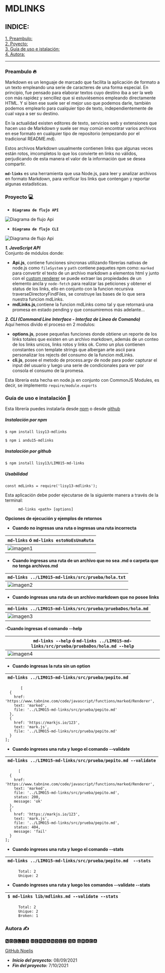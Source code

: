 # MDLINKS
## INDICE:
[1. Preambulo:](#preambulo)  
[2. Poyecto:](#proyecto)  
[3. Guía de uso e istalación:](#guia-de-uso-e-instalacióm)  
[4. Autora:](#Autora)  
***
### Preambulo 🔥
Markdown es un lenguaje de marcado que facilita la aplicación de formato a un texto empleando una serie de caracteres de una forma especial. En principio, fue pensado para elaborar textos cuyo destino iba a ser la web con más rapidez y sencillez que si estuviésemos empleando directamente HTML. Y si bien ese suele ser el mejor uso que podemos darle, también podemos emplearlo para cualquier tipo de texto, independientemente de cual vaya a ser su destino.

En la actualidad existen editores de texto, servicios web y extensiones que hacen uso de Markdown y suele ser muy común encontrar varios archivos en ese formato en cualquier tipo de repositorio (empezando por el tradicional README.md).

Estos archivos Markdown usualmente contienen links que algunas veces están rotos, imcompletos lo que los convierte en links no válidos, perjudicando de esta manera el valor de la información que se desea compartir.

<code>**md-links**</code> es una herramienta que usa Node.js, para leer y analizar archivos en formato Markdown, para verificar los links que contengan y reportar algunas estadísticas.

### Proyecto 💻

- <code>**Diagrama de flujo API**</code>

![Diagrama de flujo Api](img/Api.jpg) 

- <code>**Diagrama de flujo CLI**</code>

![Diagrama de flujo Api](img/cli.jpg)
  
***1. JavaScript API***  
Conjunto de módulos donde:
- **Api.js**, contiene funciones síncronas utilizando fibrerías nativas de node.js como <code>fileSystem</code> y <code>path</code> contiene paquetes npm como: <code>marked</code> para convertir el texto de un archivo markdown a elementos html y junto con el [custom renderer](https://marked.js.org/using_pro#renderer) se puede extraer las propiedades de un elemento ancla y <code>node-fetch</code> para realizar las peticiones y obtener el status de los links, ello en conjunto con la funcion recursiva traverseDirectoryFindFiles, se construye las bases de lo que sera nuestra funcion mdLinks.
- **mdLinks.js**,contiene la funcion mdLinks como tal y que retornará una promesa en estado pending y que consumiremos más adelante...

***2. CLI (Command Line Interface - Interfaz de Línea de Comando)***  
Aquí hemos divido el proceso en 2 modulos: 
- **options.js**, posee pequeñas funciones donde obtiene un reporte de los links totales que existen en un archivo markdown, además de un conteo de los links unicos, links rotos y links ok. Como un plus contienen constantes con template strings que albergan arte ascii para personalizar los rejects del consumo de la funcion mdLinks.
- **cli.js**, posee el metodo de process.argv de node para poder capturar el input del usuario y luego una serie de condicionales para ver por consola el consumo de la promesa.

Esta librería esta hecha en node.js en conjunto con CommonJS Modules, es decir, se implemento <code>require/module.exports</code>  

### Guía de uso e instalación 📄
Esta librería puedes instalarla desde [npm](https://www.npmjs.com/package/andu15-mdlinks) o desde [github](https://github.com/Andu15/LIM015-md-links)

##### Instalación por npm
`$ npm install lisy13-mdlinks`  

`$ npm i andu15-mdlinks`
##### Instalación por github

`$ npm install lisy13/LIM015-md-links`
##### Usabilidad

`const mdLinks = require('lisy13-mdlinks');`

Esta aplicación debe poder ejecutarse de la siguiente manera a través de la terminal:  

          md-links <path> [options]

  **Opciones de ejecución y ejemplos de retornos**

  - **Cuando no ingresas una ruta o ingresas una ruta incorrecta**

| `md-links`  ó  `md-links estoNoEsUnaRuta` |
|-------------------|
| ![imagen1](img/laRutaNoExiste.png)  |

  - **Cuando ingresas una ruta de un archivo que no sea .md o carpeta que no tenga archivos.md**

|`md-links ../LIM015-md-links/src/prueba/hola.txt` |
|----------------------------|
| ![imagen2](img/noTieneArchivosMd.png)   |

  - **Cuando ingresas una ruta de un archivo markdown que no posee links**

|`md-links ../LIM015-md-links/src/prueba/pruebaDos/hola.md` |
|----------------------------|
| ![imagen3](img/noHayLinks.png)   |

  -**Cuando ingresas el comando --help** 

|`md-links --help`  ó  `md-links ../LIM015-md-links/src/prueba/pruebaDos/hola.md --help` |
|----------------------------|
| ![imagen4](img/help.png)   |

  - **Cuando ingresas la ruta sin un option**

|`md-links ../LIM015-md-links/src/prueba/pepito.md` |
|----------------------------|
           [
      {
        href: 'https://www.tabnine.com/code/javascript/functions/marked/Renderer',
        text: 'marked',
        file: '../LIM015-md-links/src/prueba/pepito.md'
      },
      {
        href: 'https://markjs.io/123',
        text: 'mark.js',
        file: '../LIM015-md-links/src/prueba/pepito.md'
      }
    ];

  - **Cuando ingreses una ruta y luego el comando --validate**

|`md-links ../LIM015-md-links/src/prueba/pepito.md --validate` |
|----------------------------|
          [
      {
        href: 'https://www.tabnine.com/code/javascript/functions/marked/Renderer',
        text: 'marked',
        file: '../LIM015-md-links/src/prueba/pepito.md',
        status: 200,
        message: 'ok'
      },
      {
        href: 'https://markjs.io/123',
        text: 'mark.js',
        file: '../LIM015-md-links/src/prueba/pepito.md',
        status: 404,
        message: 'fail'
      }
    ];

  - **Cuando ingreses una ruta y luego el comando --stats**  

|`md-links ../LIM015-md-links/src/prueba/pepito.md  --stats` |
|----------------------------|
          Total: 2
          Unique: 2

  - **Cuando ingreses una ruta y luego los comandos --validate --stats**

|`$ md-links lib/mdlinks.md --validate --stats` |
|----------------------------|
          Total: 2
          Unique: 2
          Broken: 1

### Autora ✍

🅽🅾🅴🅻🅸🆂 🅷🅴🆁🅽🅰🅽🅳🅴🆉 🅳🅰 🅶🆁🅰🅲🅰

[GitHub Noelis](https://github.com/noelishernandezdg)

* ___Inicio del proyecto:___ 08/09/2021  
* ___Fin del proyecto:___ 7/10/2021